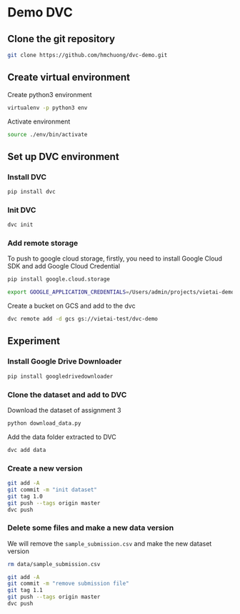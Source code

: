 # Demo DVC

## Clone the git repository
```bash
git clone https://github.com/hmchuong/dvc-demo.git
```

## Create virtual environment
Create python3 environment
```bash
virtualenv -p python3 env
```
Activate environment
```bash
source ./env/bin/activate
```

## Set up DVC environment
### Install DVC
```bash
pip install dvc
```
### Init DVC
```bash
dvc init
```
### Add remote storage
To push to google cloud storage, firstly, you need to install Google Cloud SDK and add Google Cloud Credential
```bash
pip install google.cloud.storage
```
```bash
export GOOGLE_APPLICATION_CREDENTIALS=/Users/admin/projects/vietai-demo/dvc-demo/authen.json
```
Create a bucket on GCS and add to the dvc
```bash
dvc remote add -d gcs gs://vietai-test/dvc-demo
```
## Experiment
### Install Google Drive Downloader
```bash
pip install googledrivedownloader
```
### Clone the dataset and add to DVC
Download the dataset of assignment 3
```bash
python download_data.py
```
Add the data folder extracted to DVC
```bash
dvc add data
```
### Create a new version
```bash
git add -A
git commit -m "init dataset"
git tag 1.0
git push --tags origin master
dvc push
```
### Delete some files and make a new data version
We will remove the `sample_submission.csv` and make the new dataset version
```bash
rm data/sample_submission.csv
```
```bash
git add -A
git commit -m "remove submission file"
git tag 1.1
git push --tags origin master
dvc push
```
